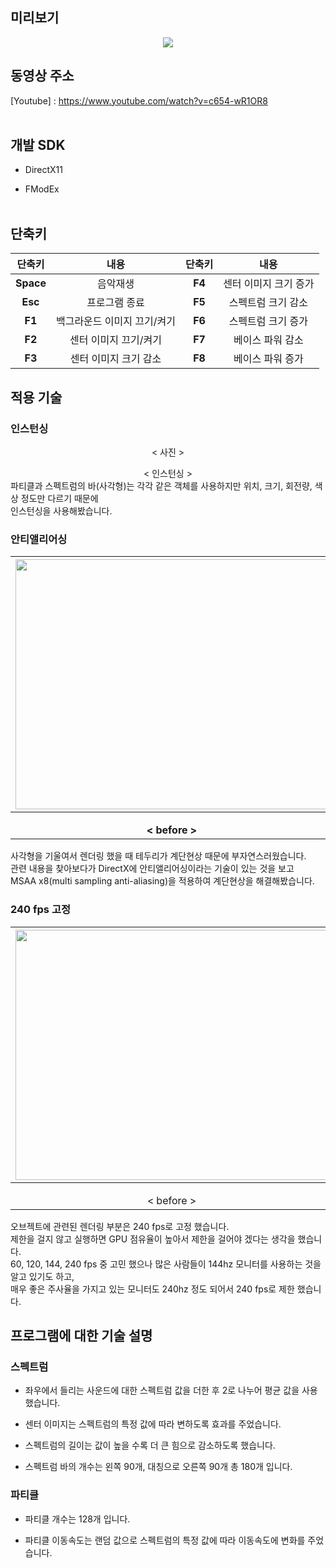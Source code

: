 ## 미리보기

<p align="center">
  <img src="https://postfiles.pstatic.net/MjAyMDA4MDNfMjQ0/MDAxNTk2NDA0Njk4MzUz.wDCxv_0FhLWwdTqlknG6rcx2b1xAB3kT5PWQHAJVl8og.65SPWMH1Mx4Ba8UIHs0Ck-Fv-q77Ot4LAiGqGXPGNUog.GIF.ashi0/ezgif-4-5e0391c06286.gif?type=w966">

## 동영상 주소

[Youtube] : https://www.youtube.com/watch?v=c654-wR1OR8
<br><br/>

## 개발 SDK

* DirectX11

* FModEx
<br><br/>

## 단축키
|  단축키  |     내용                | 단축키  |         내용         |
|:-------:|:-----------------------:|:-------:|:-------------------:|
|**Space**|음악재생                  |**F4**  |센터 이미지 크기 증가|
|**Esc**  |프로그램 종료             |**F5**   |스펙트럼 크기 감소|
|**F1**   |백그라운드 이미지 끄기/켜기|**F6**   |스펙트럼 크기 증가|
|**F2**   |센터 이미지 끄기/켜기      |**F7**   |베이스 파워 감소|
|**F3**   |센터 이미지 크기 감소      |**F8**   |베이스 파워 증가|

## 적용 기술

### 인스턴싱
</p> <div align="center"> < 사진 > </div>
</p> <div align="center"> < 인스턴싱 > </div>
  파티클과 스펙트럼의 바(사각형)는 각각 같은 객체를 사용하지만 위치, 크기, 회전량, 색상 정도만 다르기 때문에 <br>
  인스턴싱을 사용해봤습니다. <br>
  
### 안티앨리어싱
|<img src="https://postfiles.pstatic.net/MjAyMDA4MDRfMjQy/MDAxNTk2NTI1OTQxMDg3.J8CF48dXdoYRTqbfxszjEvvSwLRjyKIwvT3mheFD978g.YbjzjIJN2oRh0uLmvWWd1GCI-n7ZuuyBeaR6grxMdb4g.JPEG.ashi0/bandicam_2020-08-04_16-22-25-935.jpg?type=w966" width="500" height="400">  |  <img src="https://postfiles.pstatic.net/MjAyMDA4MDRfMzkg/MDAxNTk2NTI1OTQzNDIz.hhnEWX5U61nPOs05PUMNrJ6QUgQk8ktf8wkLhcLQPiwg.Haxe5Oo0F4BVvQbeUnSwnFCpRN5IYSDjyJ72nlfswUYg.JPEG.ashi0/bandicam_2020-08-04_16-20-28-936.jpg?type=w966" width="500" height="400"> |
|:------------------------------------------------:|:-------------------------------------------:|
|**</p> <div align="center"> < before > </div>**|**</p> <div align="center"> < after > </div>**|
  
사각형을 기울여서 렌더링 했을 때 테두리가 계단현상 때문에 부자연스러웠습니다. <br>
관련 내용을 찾아보다가 DirectX에 안티앨리어싱이라는 기술이 있는 것을 보고 <br>
MSAA x8(multi sampling anti-aliasing)을 적용하여 계단현상을 해결해봤습니다. <br>

### 240 fps 고정
|<img src="https://postfiles.pstatic.net/MjAyMDA4MDRfMTc1/MDAxNTk2NTIzNTUwMTIw.bRpR2FYzXuEIhKQTU9M-QZVF2TBULVnyV0qDA0qNPSkg.WQg7y3y8J06FdOZVgm1_1aWXuj_jc1syKu4DFJu5McAg.JPEG.ashi0/bandicam_2020-08-04_15-44-40-556.jpg?type=w966" width="500" height="400">  |  <img src="https://postfiles.pstatic.net/MjAyMDA4MDRfMjkg/MDAxNTk2NTIzNTQ5MzE1.dQXZ2GKe3aWshj2g_yxk4DurFSVIk31qxEvpq9QFxQsg.WUKOtcko98OpAh7DYKSgJl0UpiRNtU_qD3OONNcOTpMg.JPEG.ashi0/bandicam_2020-08-04_15-42-40-107.jpg?type=w966" width="500" height="400"> |
|:------------------------------------------------:|:-------------------------------------------:|
|</p> <div align="center"> < before > </div>       |</p> <div align="center"> < after > </div>   |

오브젝트에 관련된 렌더링 부분은 240 fps로 고정 했습니다.<br>
제한을 걸지 않고 실행하면 GPU 점유율이 높아서 제한을 걸어야 겠다는 생각을 했습니다.<br>
60, 120, 144, 240 fps 중 고민 했으나 많은 사람들이 144hz 모니터를 사용하는 것을 알고 있기도 하고,<br>
매우 좋은 주사율을 가지고 있는 모니터도 240hz 정도 되어서 240 fps로 제한 했습니다.<br>

## 프로그램에 대한 기술 설명

### 스펙트럼

* 좌우에서 들리는 사운드에 대한 스펙트럼 값을 더한 후 2로 나누어 평균 값을 사용했습니다. <br>

* 센터 이미지는 스펙트럼의 특정 값에 따라 변하도록 효과를 주었습니다. <br>

* 스펙트럼의 길이는 값이 높을 수록 더 큰 힘으로 감소하도록 했습니다. <br>

* 스펙트럼 바의 개수는 왼쪽 90개, 대칭으로 오른쪽 90개 총 180개 입니다.<br>

### 파티클

* 파티클 개수는 128개 입니다.<br>

* 파티클 이동속도는 랜덤 값으로 스펙트럼의 특정 값에 따라 이동속도에 변화를 주었습니다.<br>
